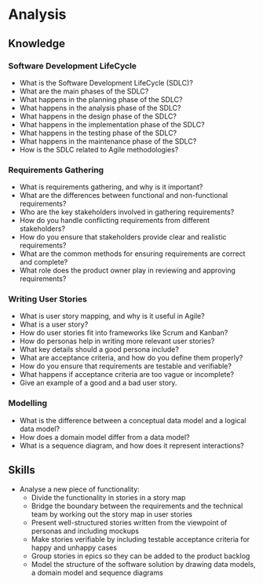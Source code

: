 # Analysis

## Knowledge

### Software Development LifeCycle

* What is the Software Development LifeCycle (SDLC)?
* What are the main phases of the SDLC?
* What happens in the planning phase of the SDLC?
* What happens in the analysis phase of the SDLC?
* What happens in the design phase of the SDLC?
* What happens in the implementation phase of the SDLC?
* What happens in the testing phase of the SDLC?
* What happens in the maintenance phase of the SDLC?
* How is the SDLC related to Agile methodologies?

### Requirements Gathering

* What is requirements gathering, and why is it important?
* What are the differences between functional and non-functional requirements?
* Who are the key stakeholders involved in gathering requirements?
* How do you handle conflicting requirements from different stakeholders?
* How do you ensure that stakeholders provide clear and realistic requirements?
* What are the common methods for ensuring requirements are correct and complete?
* What role does the product owner play in reviewing and approving requirements?

### Writing User Stories

* What is user story mapping, and why is it useful in Agile?
* What is a user story?
* How do user stories fit into frameworks like Scrum and Kanban?
* How do personas help in writing more relevant user stories?
* What key details should a good persona include?
* What are acceptance criteria, and how do you define them properly?
* How do you ensure that requirements are testable and verifiable?
* What happens if acceptance criteria are too vague or incomplete?
* Give an example of a good and a bad user story.

### Modelling

* What is the difference between a conceptual data model and a logical data model?
* How does a domain model differ from a data model?
* What is a sequence diagram, and how does it represent interactions?

## Skills

* Analyse a new piece of functionality:
  * Divide the functionality in stories in a story map
  * Bridge the boundary between the requirements and the technical team by working out the story map in user stories
  * Present well-structured stories written from the viewpoint of personas and including mockups
  * Make stories verifiable by including testable acceptance criteria for happy and unhappy cases
  * Group stories in epics so they can be added to the product backlog
  * Model the structure of the software solution by drawing data models, a domain model and sequence diagrams